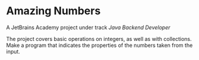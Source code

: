 # Amazing Numbers

A JetBrains Academy project under track *Java Backend Developer*

The project covers basic operations on integers, as well as with collections. Make a program that indicates the properties of the numbers taken from the input.
